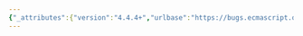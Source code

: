 ```yaml
---
{"_attributes":{"version":"4.4.4+","urlbase":"https://bugs.ecmascript.org/","maintainer":"dherman@mozilla.com"},"bug":{"bug_id":114,"creation_ts":"2011-07-01 05:27:00 -0700","short_desc":"15.12.3 JSON.stringify first parameter is not really required","delta_ts":"2015-10-02 14:33:00 -0700","product":"ECMA-262, Editions 5 and 5.1","component":"technical content","version":"Edition 5.1","rep_platform":"All","op_sys":"All","bug_status":"RESOLVED","resolution":"FIXED","bug_severity":"minor","blocked":125,"everconfirmed":true,"reporter":{"uid":"allen","name":"Allen Wirfs-Brock"},"assigned_to":{"uid":"allen","name":"Allen Wirfs-Brock"},"long_desc":[{"commentid":247,"comment_count":0,"who":{"uid":"allen","name":"Allen Wirfs-Brock"},"bug_when":"2011-07-01 05:27:11 -0700","thetext":"In the introductory paragraph the third sentence says that the first parameter is required.  Of course, like all parameters, it may be left out in which case it is treated as having the value undefined.\n\nThe sentence should deleted."},{"commentid":589,"comment_count":1,"who":{"uid":"allen","name":"Allen Wirfs-Brock"},"bug_when":"2012-01-12 12:31:49 -0800","thetext":"set IN_PROGRESS to indicated this should go into ES5.1 Errata."},{"commentid":14723,"comment_count":2,"who":{"uid":"brterlso","name":"Brian Terlson"},"bug_when":"2015-10-02 14:33:00 -0700","thetext":"Bulk resolving ES5.1 errata issues as a sampling suggests these are all fixed. If this is in error, please open a new issue on GitHub."}]}}
---
```

